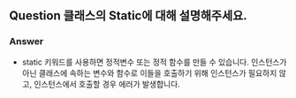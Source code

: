 ## Question 클래스의 Static에 대해 설명해주세요.

### Answer

- static 키워드를 사용하면 정적변수 또는 정적 함수를 만들 수 있습니다.
  인스턴스가 아닌 클래스에 속하는 변수와 함수로 이들을 호출하기 위해 인스턴스가 필요하지 않고, 인스턴스에서 호출할 경우 에러가 발생합니다.
